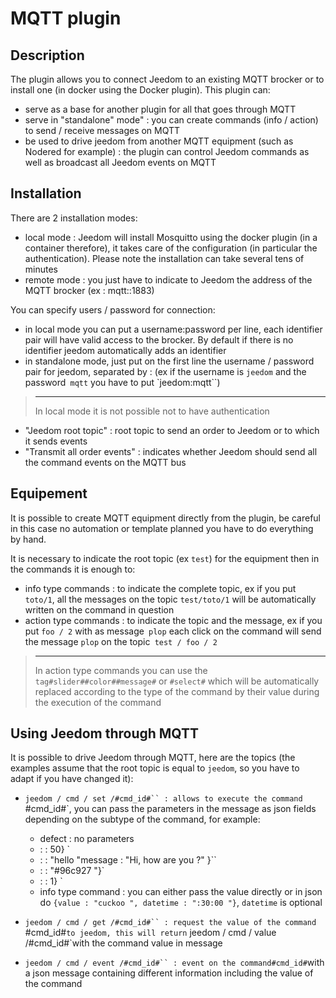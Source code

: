 # MQTT plugin

## Description

The plugin allows you to connect Jeedom to an existing MQTT brocker or to install one (in docker using the Docker plugin). This plugin can:

- serve as a base for another plugin for all that goes through MQTT
- serve in "standalone" mode" : you can create commands (info / action) to send / receive messages on MQTT
- be used to drive jeedom from another MQTT equipment (such as Nodered for example) : the plugin can control Jeedom commands as well as broadcast all Jeedom events on MQTT

## Installation

There are 2 installation modes:

- local mode : Jeedom will install Mosquitto using the docker plugin (in a container therefore), it takes care of the configuration (in particular the authentication). Please note the installation can take several tens of minutes
- remote mode : you just have to indicate to Jeedom the address of the MQTT brocker (ex : mqtt::1883)

You can specify users / password for connection:

- in local mode you can put a username:password per line, each identifier pair will have valid access to the brocker. By default if there is no identifier jeedom automatically adds an identifier
- in standalone mode, just put on the first line the username / password pair for jeedom, separated by : (ex if the username is `jeedom` and the password` mqtt` you have to put `jeedom:mqtt``)

>****
>
>In local mode it is not possible not to have authentication

- "Jeedom root topic" : root topic to send an order to Jeedom or to which it sends events
- "Transmit all order events" : indicates whether Jeedom should send all the command events on the MQTT bus

## Equipement

It is possible to create MQTT equipment directly from the plugin, be careful in this case no automation or template planned you have to do everything by hand.

It is necessary to indicate the root topic (ex `test`) for the equipment then in the commands it is enough to:

- info type commands : to indicate the complete topic, ex if you put `toto/1`, all the messages on the topic `test/toto/1` will be automatically written on the command in question
- action type commands : to indicate the topic and the message, ex if you put `foo / 2` with as message` plop` each click on the command will send the message `plop` on the topic` test / foo / 2`

>****
>
>In action type commands you can use the ` tag#slider##color##message#` or `#select#` which will be automatically replaced according to the type of the command by their value during the execution of the command

## Using Jeedom through MQTT

It is possible to drive Jeedom through MQTT, here are the topics (the examples assume that the root topic is equal to `jeedom`, so you have to adapt if you have changed it):

- `jeedom / cmd / set /#cmd_id#`` : allows to execute the command `#cmd_id#`, you can pass the parameters in the message as json fields depending on the subtype of the command, for example:

  - defect : no parameters
  -  :  : 50} `
  -  :  : "hello "message : "Hi, how are you ?" }``
  -  :  : "#96c927 "}`
  -  :  : 1} `
  - info type command : you can either pass the value directly or in json do `{value : "cuckoo ", datetime : ":30:00 "}`, `datetime` is optional
- `jeedom / cmd / get /#cmd_id#`` : request the value of the command `#cmd_id#`to jeedom, this will return` jeedom / cmd / value /#cmd_id#`with the command value in message
- `jeedom / cmd / event /#cmd_id#`` : event on the command#cmd_id#`with a json message containing different information including the value of the command
